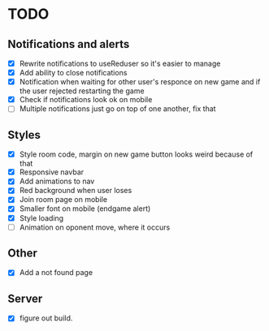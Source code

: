# TODO
## Notifications and alerts
- [X] Rewrite notifications to useReduser so it's easier to manage 
- [X] Add ability to close notifications
- [X] Notification when waiting for other user's responce on new game and if the user rejected restarting the game 
- [X] Check if notifications look ok on mobile
- [ ] Multiple notifications just go on top of one another, fix that

## Styles
- [X] Style room code, margin on new game button looks weird because of that
- [X] Responsive navbar
- [X] Add animations to nav
- [X] Red background when user loses
- [X] Join room page on mobile
- [X] Smaller font on mobile (endgame alert)
- [X] Style loading
- [ ] Animation on oponent move, where it occurs

## Other 
- [X] Add a not found page

## Server
- [X] figure out build.
